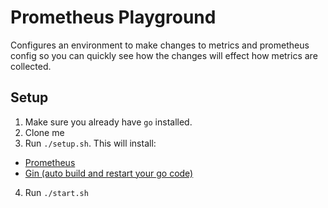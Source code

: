 # Prometheus Playground

Configures an environment to make changes to metrics and prometheus config so you can quickly see how the changes will effect how metrics are collected.

## Setup

1. Make sure you already have `go` installed.
2. Clone me
3. Run `./setup.sh`. This will install:
  * [Prometheus](http://prometheus.io)
  * [Gin (auto build and restart your go code)]()
4. Run `./start.sh` 